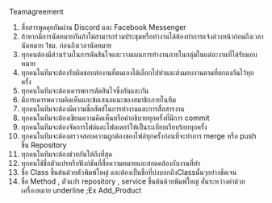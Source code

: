 Teamagreement

1.	สื่อสารพูดคุยกันผ่าน Discord และ Facebook Messenger
2.	ถ้าหากมีการนัดหมายกันถ้าไม่สามารถร่วมประชุมหรือทำงานได้ต้องทำการแจ้งล่วงหน้าก่อนถึงเวลานัดหมาย 1ชม. ก่อนถึงเวลานัดหมาย
3. ทุกคนต้องมีส่วนร่วมในการตัดสินใจและวางแผนการทำงานภายในกลุ่มในแต่ละงานที่ได้รับมอบหมาย
4. ทุกคนในทีมจะต้องรับผิดชอบต่องานที่ตนเองได้เลือกไปทำและส่งมอบงานตามที่ตกลงกันไว้ทุกครั้ง
5.	ทุกคนในทีมจะต้องเคารพการตัดสินใจซึ่งกันและกัน 
6.	มีการเคารพความคิดเห็นและข้อเสนอแนะของสมาชิกภายในทีม
7.	ทุกคนในทีมจะต้องมีความซื่อสัตย์ในการทำงานและการสื่อสารงาน
8. ทุกคนในทีมจะต้องเขียนความคิดเห็นหรือคำอธิบายทุกครั้งที่มีการ commit
9. ทุกคนในทีมจะต้องจัดการไฟล์และโฟลเดอร์ให้เป็นระเบียบเรียบร้อยทุกครั้ง
10. ทุกคนในทีมจะต้องตรวจสอบความถูกต้องของไฟล์ทุกครั้งก่อนที่จะทำการ merge หรือ push ขึ้น Repository
11. ทุกคนในทีมจะต้องช่วยกันให้ถึงที่สุด
12. ทุกคนใช้ชื่อตัวแปรหรือฟังก์ชันที่สื่อความหมายและสอดคล้องกับงานที่ทำ
13. ชื่อ Class ขึ้นต้นด้วยตัวพิมพ์ใหญ่ และต้องเป็นชื่อที่บ่งบอกถึงClassนั้นๆอย่างชัดเจน
14. ชื่อ Method , ตัวแปร repository , service ขึ้นต้นด้วยพิมพ์ใหญ่ คั่นระหว่างคําด้วยเครื่องหมาย  underline ;Ex Add_Product

